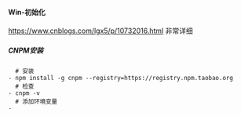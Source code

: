 #### Win-初始化

https://www.cnblogs.com/lgx5/p/10732016.html  非常详细

##### CNPM安装

```
  # 安装
- npm install -g cnpm --registry=https://registry.npm.taobao.org
  # 检查
- cnpm -v
  # 添加环境变量
- 
```



